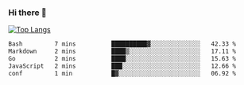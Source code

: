 ### Hi there 👋

<!--
**3Xpl0it3r/3Xpl0it3r** is a ✨ _special_ ✨ repository because its `README.md` (this file) appears on your GitHub profile.

Here are some ideas to get you started:

- 🔭 I’m currently working on ...
- 🌱 I’m currently learning ...
- 👯 I’m looking to collaborate on ...
- 🤔 I’m looking for help with ...
- 💬 Ask me about ...
- 📫 How to reach me: ...
- 😄 Pronouns: ...
- ⚡ Fun fact: ...
-->


[![Top Langs](https://github-readme-stats.vercel.app/api/top-langs/?username=3Xpl0it3r&layout=compact)](https://github.com/3Xpl0it3r/3Xpl0it3r)

<!--START_SECTION:waka-->

```txt
Bash         7 mins          ██████████▓░░░░░░░░░░░░░░   42.33 %
Markdown     2 mins          ████▒░░░░░░░░░░░░░░░░░░░░   17.11 %
Go           2 mins          ████░░░░░░░░░░░░░░░░░░░░░   15.63 %
JavaScript   2 mins          ███░░░░░░░░░░░░░░░░░░░░░░   12.66 %
conf         1 min           █▓░░░░░░░░░░░░░░░░░░░░░░░   06.92 %
```

<!--END_SECTION:waka-->
